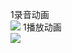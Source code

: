 1录音动画	<br/>![](http://thyrsi.com/t6/651/1546825797x2890203049.gif)
1播放动画	<br/>![](http://thyrsi.com/t6/651/1546825825x2890203049.gif)
